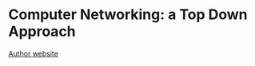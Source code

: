# Computer Networking: a Top Down Approach

[Author website](https://gaia.cs.umass.edu/kurose_ross/index.php)




